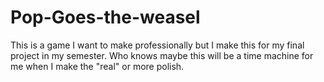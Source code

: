 # Pop-Goes-the-weasel
This is a game I want to make professionally but I make this for my final project in my semester. Who knows maybe this will be a time machine for me when I make the "real" or more polish.
